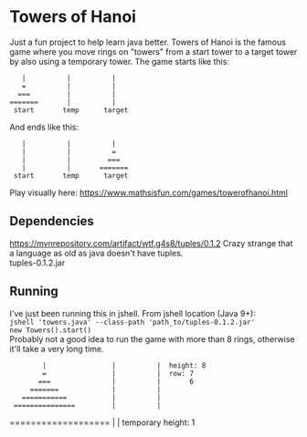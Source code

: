 # Towers of Hanoi
Just a fun project to help learn java better.
Towers of Hanoi is the famous game where you move rings on "towers" from a start tower to a target tower by also using a temporary tower.  The game starts like this:
```
   |          |          |
   =          |          |
  ===         |          |
=======       |          |
 start       temp      target
```
And ends like this:  
```
   |          |          |
   |          |          =
   |          |         ===
   |          |       =======
 start       temp      target
```
 Play visually here: https://www.mathsisfun.com/games/towerofhanoi.html

## Dependencies
https://mvnrepository.com/artifact/wtf.g4s8/tuples/0.1.2  Crazy strange that a language as old as java doesn't have tuples.  
tuples-0.1.2.jar

## Running
I've just been running this in jshell.  From jshell location (Java 9+):  
`jshell 'towers.java' --class-path 'path_to/tuples-0.1.2.jar'`  
`new Towers().start()`  
Probably not a good idea to run the game with more than 8 rings, otherwise it'll take a very long time.

            |                |          |  height: 8
            =                |          |  row: 7
           ===               |          |       6
         =======             |          |
       ===========           |          |
     ===============         |          |
   ===================       |          |
          temporary                        height: 1